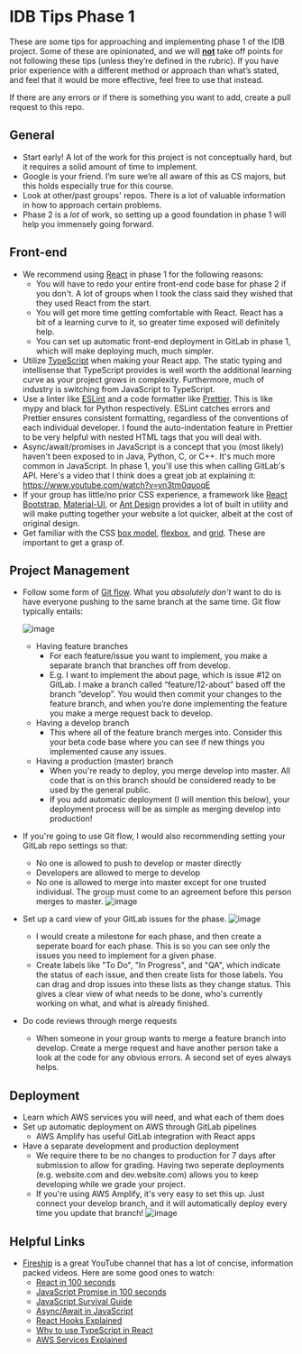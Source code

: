 # IDB Tips Phase 1

These are some tips for approaching and implementing phase 1 of the IDB project. Some of these are opinionated, and we will <ins>**not**</ins> take off points for not following these tips (unless they’re defined in the rubric). If you have prior experience with a different method or approach than what’s stated, and feel that it would be more effective, feel free to use that instead.

If there are any errors or if there is something you want to add, create a pull request to this repo.

## General
- Start early! A lot of the work for this project is not conceptually hard, but it requires a solid amount of time to implement.
- Google is your friend. I’m sure we’re all aware of this as CS majors, but this holds especially true for this course.
- Look at other/past groups' repos. There is a lot of valuable information in how to approach certain problems.
- Phase 2 is a *lot* of work, so setting up a good foundation in phase 1 will help you immensely going forward.

## Front-end
- We recommend using [React](https://reactjs.org/) in phase 1 for the following reasons:
    - You will have to redo your entire front-end code base for phase 2 if you don't. A lot of groups when I took the class said they wished that they used React from the start.
    - You will get more time getting comfortable with React. React has a bit of a learning curve to it, so greater time exposed will definitely help.
    - You can set up automatic front-end deployment in GitLab in phase 1, which will make deploying much, much simpler.
- Utilize [TypeScript](https://www.typescriptlang.org/) when making your React app. The static typing and intellisense that TypeScript provides is well worth the additional learning curve as your project grows in complexity. Furthermore, much of industry is switching from JavaScript to TypeScript.
- Use a linter like [ESLint](https://eslint.org/) and a code formatter like [Prettier](https://prettier.io/). This is like mypy and black for Python respectively. ESLint catches errors and Prettier ensures consistent formatting, regardless of the conventions of each individual developer. I found the auto-indentation feature in Prettier to be very helpful with nested HTML tags that you will deal with.
- Async/await/promises in JavaScript is a concept that you (most likely) haven't been exposed to in Java, Python, C, or C++. It's much more common in JavaScript. In phase 1, you'll use this when calling GitLab's API. Here's a video that I think does a great job at explaining it: https://www.youtube.com/watch?v=vn3tm0quoqE
- If your group has little/no prior CSS experience, a framework like [React Bootstrap](https://react-bootstrap.github.io/), [Material-UI](https://next.material-ui.com/), or [Ant Design](https://ant.design/) provides a lot of built in utility and will make putting together your website a lot quicker, albeit at the cost of original design.
- Get familiar with the CSS [box model](https://www.w3schools.com/css/css_boxmodel.asp), [flexbox](https://css-tricks.com/snippets/css/a-guide-to-flexbox/), and [grid](https://css-tricks.com/snippets/css/complete-guide-grid/). These are important to get a grasp of.

## Project Management
- Follow some form of [Git flow](https://www.atlassian.com/git/tutorials/comparing-workflows/gitflow-workflow). What you *absolutely don't* want to do is have everyone pushing to the same branch at the same time. Git flow typically entails:
    
    ![image](https://user-images.githubusercontent.com/8890739/134418139-624e8ae1-8534-4c28-bfc6-69ef9e373ccb.png)
    
    - Having feature branches
        - For each feature/issue you want to implement, you make a separate branch that branches off from develop.
        - E.g. I want to implement the about page, which is issue #12 on GitLab. I make a branch called “feature/12-about” based off the branch “develop”. You would then commit your changes to the feature branch, and when you’re done implementing the feature you make a merge request back to develop.
    - Having a develop branch
        - This where all of the feature branch merges into. Consider this your beta code base where you can see if new things you implemented cause any issues.
    - Having a production (master) branch
        - When you're ready to deploy, you merge develop into master. All code that is on this branch should be considered ready to be used by the general public.
        - If you add automatic deployment (I will mention this below), your deployment process will be as simple as merging develop into production!
- If you're going to use Git flow, I would also recommending setting your GitLab repo settings so that:
    - No one is allowed to push to develop or master directly
    - Developers are allowed to merge to develop
    - No one is allowed to merge into master except for one trusted individual. The group must come to an agreement before this person merges to master.
    ![image](https://user-images.githubusercontent.com/8890739/134420218-b0a8797c-5d30-4e90-9461-d0906f495f54.png)

- Set up a card view of your GitLab issues for the phase.
    ![image](https://user-images.githubusercontent.com/8890739/134420492-354e10e5-448e-4726-81c0-d779677eba38.png)
    - I would create a milestone for each phase, and then create a seperate board for each phase. This is so you can see only the issues you need to implement for a given phase.
    - Create labels like "To Do", "In Progress", and "QA", which indicate the status of each issue, and then create lists for those labels. You can drag and drop issues into these lists as they change status. This gives a clear view of what needs to be done, who's currently working on what, and what is already finished.
- Do code reviews through merge requests
    - When someone in your group wants to merge a feature branch into develop. Create a merge request and have another person take a look at the code for any obvious errors. A second set of eyes always helps.

## Deployment
- Learn which AWS services you will need, and what each of them does
- Set up automatic deployment on AWS through GitLab pipelines
    - AWS Amplify has useful GitLab integration with React apps
- Have a separate development and production deployment
    - We require there to be no changes to production for 7 days after submission to allow for grading. Having two seperate deployments (e.g. website.com and dev.website.com) allows you to keep developing while we grade your project.
    - If you're using AWS Amplify, it's very easy to set this up. Just connect your develop branch, and it will automatically deploy every time you update that branch!
    ![image](https://user-images.githubusercontent.com/8890739/134426838-7bfdd431-89ca-4828-b21d-de336d91a4ef.png)

## Helpful Links
- [Fireship](https://www.youtube.com/c/Fireship/videos) is a great YouTube channel that has a lot of concise, information packed videos. Here are some good ones to watch:
    - [React in 100 seconds](https://www.youtube.com/watch?v=Tn6-PIqc4UM)
    - [JavaScript Promise in 100 seconds](https://www.youtube.com/watch?v=RvYYCGs45L4)
    - [JavaScript Survival Guide](https://www.youtube.com/watch?v=9emXNzqCKyg)
    - [Async/Await in JavaScript](https://www.youtube.com/watch?v=vn3tm0quoqE)
    - [React Hooks Explained](https://www.youtube.com/watch?v=TNhaISOUy6Q)
    - [Why to use TypeScript in React](https://www.youtube.com/watch?v=ydkQlJhodio)
    - [AWS Services Explained](https://www.youtube.com/watch?v=JIbIYCM48to)
